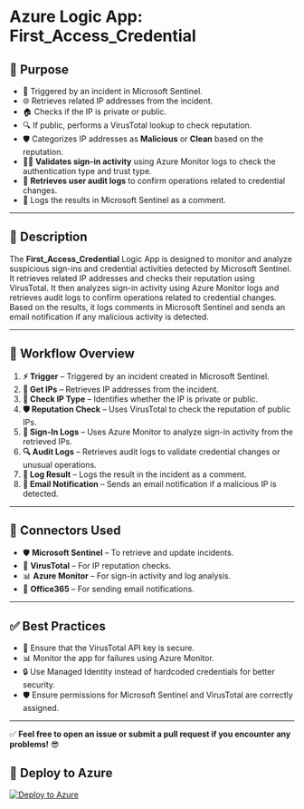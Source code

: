 # Azure Logic App: First_Access_Credential  

## 🎯 **Purpose**  
- 🚀 Triggered by an incident in Microsoft Sentinel.  
- 🌐 Retrieves related IP addresses from the incident.  
- 🏠 Checks if the IP is private or public.  
- 🔍 If public, performs a VirusTotal lookup to check reputation.  
- 🛡️ Categorizes IP addresses as **Malicious** or **Clean** based on the reputation.  
- 🧑‍💻 **Validates sign-in activity** using Azure Monitor logs to check the authentication type and trust type.  
- 🔎 **Retrieves user audit logs** to confirm operations related to credential changes.  
- 📝 Logs the results in Microsoft Sentinel as a comment.  

---

## 📝 **Description**  
The **First_Access_Credential** Logic App is designed to monitor and analyze suspicious sign-ins and credential activities detected by Microsoft Sentinel. It retrieves related IP addresses and checks their reputation using VirusTotal. It then analyzes sign-in activity using Azure Monitor logs and retrieves audit logs to confirm operations related to credential changes. Based on the results, it logs comments in Microsoft Sentinel and sends an email notification if any malicious activity is detected.  

---

## 🔄 **Workflow Overview**  
1. **⚡ Trigger** – Triggered by an incident created in Microsoft Sentinel.  
2. **📡 Get IPs** – Retrieves IP addresses from the incident.  
3. **🔎 Check IP Type** – Identifies whether the IP is private or public.  
4. **🛡️ Reputation Check** – Uses VirusTotal to check the reputation of public IPs.  
5. **📑 Sign-In Logs** – Uses Azure Monitor to analyze sign-in activity from the retrieved IPs.  
6. **🔍 Audit Logs** – Retrieves audit logs to validate credential changes or unusual operations.  
7. **📝 Log Result** – Logs the result in the incident as a comment.  
8. **📧 Email Notification** – Sends an email notification if a malicious IP is detected.  

---

## 🔌 **Connectors Used**  
- 🛡️ **Microsoft Sentinel** – To retrieve and update incidents.  
- 🦠 **VirusTotal** – For IP reputation checks.  
- 📊 **Azure Monitor** – For sign-in activity and log analysis.  
- 📧 **Office365** – For sending email notifications.  

---

## ✅ **Best Practices**  
- 🔑 Ensure that the VirusTotal API key is secure.  
- 📊 Monitor the app for failures using Azure Monitor.  
- 🔒 Use Managed Identity instead of hardcoded credentials for better security.  
- 🛡️ Ensure permissions for Microsoft Sentinel and VirusTotal are correctly assigned.  

---

✅ **Feel free to open an issue or submit a pull request if you encounter any problems!** 😎  


## 🚀 **Deploy to Azure**
[![Deploy to Azure](https://aka.ms/deploytoazurebutton)](https://portal.azure.com/#create/Microsoft.Template/uri/https%3A%2F%2Fraw.githubusercontent.com%2FNagasaikumarvarikuti%2FFirst_Access_Credentials%2Fmain%2Fazuredeploy.json)
